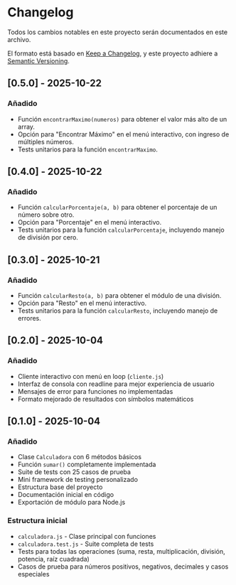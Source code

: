 # Changelog

Todos los cambios notables en este proyecto serán documentados en este archivo.

El formato está basado en [Keep a Changelog](https://keepachangelog.com/es-ES/1.0.0/),
y este proyecto adhiere a [Semantic Versioning](https://semver.org/lang/es/).

## [0.5.0] - 2025-10-22

### Añadido
- Función `encontrarMaximo(numeros)` para obtener el valor más alto de un array.
- Opción para "Encontrar Máximo" en el menú interactivo, con ingreso de múltiples números.
- Tests unitarios para la función `encontrarMaximo`.

## [0.4.0] - 2025-10-22

### Añadido
- Función `calcularPorcentaje(a, b)` para obtener el porcentaje de un número sobre otro.
- Opción para "Porcentaje" en el menú interactivo.
- Tests unitarios para la función `calcularPorcentaje`, incluyendo manejo de división por cero.

## [0.3.0] - 2025-10-21

### Añadido
- Función `calcularResto(a, b)` para obtener el módulo de una división.
- Opción para "Resto" en el menú interactivo.
- Tests unitarios para la función `calcularResto`, incluyendo manejo de errores.

## [0.2.0] - 2025-10-04

### Añadido
- Cliente interactivo con menú en loop (`cliente.js`)
- Interfaz de consola con readline para mejor experiencia de usuario
- Mensajes de error para funciones no implementadas
- Formato mejorado de resultados con símbolos matemáticos

## [0.1.0] - 2025-10-04

### Añadido
- Clase `Calculadora` con 6 métodos básicos
- Función `sumar()` completamente implementada
- Suite de tests con 25 casos de prueba
- Mini framework de testing personalizado
- Estructura base del proyecto
- Documentación inicial en código
- Exportación de módulo para Node.js

### Estructura inicial
- `calculadora.js` - Clase principal con funciones
- `calculadora.test.js` - Suite completa de tests
- Tests para todas las operaciones (suma, resta, multiplicación, división, potencia, raíz cuadrada)
- Casos de prueba para números positivos, negativos, decimales y casos especiales